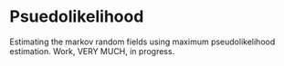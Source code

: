 # Psuedolikelihood
Estimating the markov random fields using maximum pseudolikelihood estimation. Work, VERY MUCH, in progress.
